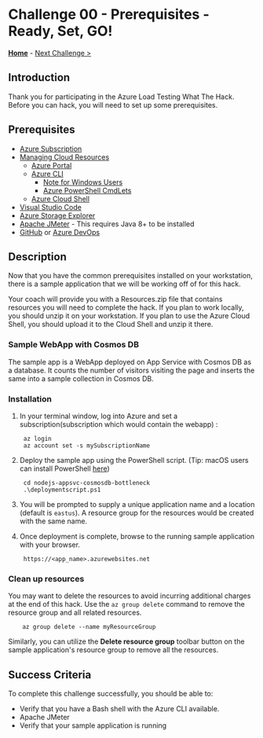 # Challenge 00 - Prerequisites - Ready, Set, GO!

**[Home](../README.md)** - [Next Challenge >](./Challenge-01.md)


## Introduction

Thank you for participating in the Azure Load Testing What The Hack. Before you can hack, you will need to set up some prerequisites.

## Prerequisites

- [Azure Subscription](../../000-HowToHack/WTH-Common-Prerequisites.md#azure-subscription)
- [Managing Cloud Resources](../../000-HowToHack/WTH-Common-Prerequisites.md#managing-cloud-resources)
  - [Azure Portal](../../000-HowToHack/WTH-Common-Prerequisites.md#azure-portal)
  - [Azure CLI](../../000-HowToHack/WTH-Common-Prerequisites.md#azure-cli)
    - [Note for Windows Users](../../000-HowToHack/WTH-Common-Prerequisites.md#note-for-windows-users)
    - [Azure PowerShell CmdLets](../../000-HowToHack/WTH-Common-Prerequisites.md#azure-powershell-cmdlets)
  - [Azure Cloud Shell](../../000-HowToHack/WTH-Common-Prerequisites.md#azure-cloud-shell)
- [Visual Studio Code](../../000-HowToHack/WTH-Common-Prerequisites.md#visual-studio-code)
- [Azure Storage Explorer](../../000-HowToHack/WTH-Common-Prerequisites.md#azure-storage-explorer)
- [Apache JMeter](https://jmeter.apache.org/usermanual/get-started.html) - This requires Java 8+ to be installed
- [GitHub](https://github.com/) or [Azure DevOps](https://azure.microsoft.com/en-us/services/devops/?nav=min)

## Description

Now that you have the common prerequisites installed on your workstation, there is a sample application that we will be working off of for this hack.

Your coach will provide you with a Resources.zip file that contains resources you will need to complete the hack. If you plan to work locally, you should unzip it on your workstation. If you plan to use the Azure Cloud Shell, you should upload it to the Cloud Shell and unzip it there.

### Sample WebApp with Cosmos DB

 The sample app is a WebApp deployed on App Service with Cosmos DB as a database. It counts the number of visitors visiting the page and inserts the same into a sample collection in Cosmos DB.

### Installation

1. In your terminal window, log into Azure and set a subscription(subscription which would contain the webapp) :

        az login
        az account set -s mySubscriptionName

1. Deploy the sample app using the PowerShell script. (Tip: macOS users can install PowerShell [here](https://docs.microsoft.com/en-us/powershell/scripting/install/installing-powershell-core-on-macos?view=powershell-7.1))

        cd nodejs-appsvc-cosmosdb-bottleneck
        .\deploymentscript.ps1

1. You will be prompted to supply a unique application name and a location (default is `eastus`). A resource group for the resources would be created with the same name.
1. Once deployment is complete, browse to the running sample application with your browser.

        https://<app_name>.azurewebsites.net

### **Clean up resources**

You may want to delete the resources to avoid incurring additional charges at the end of this hack. Use the `az group delete` command to remove the resource group and all related resources.

        az group delete --name myResourceGroup

Similarly, you can utilize the **Delete resource group** toolbar button on the sample application's resource group to remove all the resources.

## Success Criteria

To complete this challenge successfully, you should be able to:

- Verify that you have a Bash shell with the Azure CLI available.
- Apache JMeter
- Verify that your sample application is running

